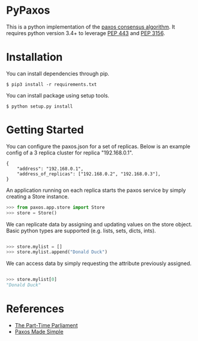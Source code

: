 PyPaxos
==============

This is a python implementation of the [paxos consensus algorithm](https://en.wikipedia.org/wiki/Paxos_(computer_science)). It requires python version 3.4+ to leverage [PEP 443](https://www.python.org/dev/peps/pep-0443/) and [PEP 3156](https://www.python.org/dev/peps/pep-3156/).

Installation
==============

You can install dependencies through pip.
```
$ pip3 install -r requirements.txt
```

You can install package using setup tools.
```
$ python setup.py install
```

Getting Started
==============

You can configure the paxos.json for a set of replicas. Below is an example config of a 3 replica cluster for replica "192.168.0.1".

```
{
    "address": "192.168.0.1",
    "address_of_replicas": ["192.168.0.2", "192.168.0.3"],
}

```

An application running on each replica starts the paxos service by simply creating a Store instance.

```python
>>> from paxos.app.store import Store
>>> store = Store()

```

We can replicate data by assigning and updating values on the store object. Basic python types are supported (e.g. lists, sets, dicts, ints).

```python

>>> store.mylist = []
>>> store.mylist.append("Donald Duck")

```

We can access data by simply requesting the attribute previously assigned.

```python

>>> store.mylist[0]
"Donald Duck"

```

References
==============

- [The Part-Time Parliament](http://research.microsoft.com/en-us/um/people/lamport/pubs/lamport-paxos.pdf)
- [Paxos Made Simple](http://research.microsoft.com/en-us/um/people/lamport/pubs/paxos-simple.pdf)
